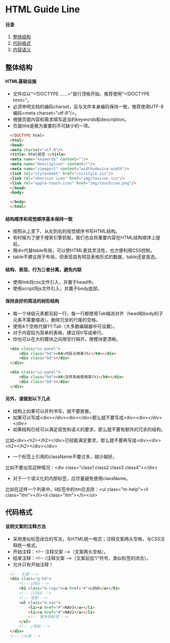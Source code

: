 # HTML Guide Line

#### 目录

  1. [整体结构](#整体结构)
  1. [代码格式](#代码格式)
  1. [内容语义](#内容语义)

## 整体结构

#### HTML基础设施

  - 文件应以“&lt;!DOCTYPE ......&gt;”首行顶格开始，推荐使用“&lt;!DOCTYPE html&gt;”。
  - 必须申明文档的编码charset，且与文件本身编码保持一致，推荐使用UTF-8编码&lt;meta charset="utf-8"/&gt;。
  - 根据页面内容和需求填写适当的keywords和description。
  - 页面title是极为重要的不可缺少的一项。

  ```html
    <!DOCTYPE html>
    <html>
    <head>
    <meta charset="utf-8"/>
    <title> html规范 </title>
    <meta name="keywords" content=""/>
    <meta name="description" content=""/>
    <meta name="viewport" content="width=device-width"/>
    <link rel="stylesheet" href="css/style.css"/>
    <link rel="shortcut icon" href="img/favicon.ico"/>
    <link rel="apple-touch-icon" href="img/touchicon.png"/>
    </head>
    <body>

    </body>
    </html>
  ```

#### 结构顺序和视觉顺序基本保持一致

  - 按照从上至下、从左到右的视觉顺序书写HTML结构。
  - 有时候为了便于搜索引擎抓取，我们也会将重要内容在HTML结构顺序上提前。
  - 用div代替table布局，可以使HTML更具灵活性，也方便利用CSS控制。
  - table不建议用于布局，但表现具有明显表格形式的数据，table还是首选。

#### 结构、表现、行为三者分离，避免内联

  - 使用link将css文件引入，并置于head中。
  - 使用script将js文件引入，并置于body底部。

#### 保持良好的简洁的树形结构

  - 每一个块级元素都另起一行，每一行都使用Tab缩进对齐（head和body的子元素不需要缩进）。删除冗余的行尾的空格。
  - 使用4个空格代替1个Tab（大多数编辑器中可设置）。
  - 对于内容较为简单的表格，建议将tr写成单行。
  - 你也可以在大的模块之间用空行隔开，使模块更清晰。

  ```html
    <div class="ui-panel">
        <div class="hd"><h4>内存占用率(%)</h4></div>
        <div class="bd"></div>
    </div>

    <div class="ui-panel">
        <div class="hd"><h4>文件系统使用率(%)</h4></div>
        <div class="bd"></div>
    </div>
  ```

#### 另外，请做到以下几点

  - 结构上如果可以并列书写，就不要嵌套。
  - 如果可以写成&lt;div&gt;&lt;/div&gt;&lt;div&gt;&lt;/div&gt;那么就不要写成&lt;div&gt;&lt;div&gt;&lt;/div&gt;&lt;/div&gt;
  - 如果结构已经可以满足视觉和语义的要求，那么就不要有额外的冗余的结构。

  比如&lt;div&gt;&lt;h2&gt;&lt;/h2&gt;&lt;/div&gt;已经能满足要求，那么就不要再写成&lt;div&gt;&lt;div&gt;&lt;h2&gt;&lt;/h2&gt;&lt;/div&gt;&lt;/div&gt;
  - 一个标签上引用的className不要过多，越少越好。

  比如不要出现这种情况：&lt;div class="class1 class2 class3 class4"&gt;&lt;/div&gt;
  - 对于一个语义化的内部标签，应尽量避免使用className。

  比如在这样一个列表中，li标签中的itm应去除：&lt;ul class="m-help"&gt;&lt;li class="itm"&gt;&lt;/li&gt;&lt;li class="itm"&gt;&lt;/li&gt;&lt;/ul&gt;



## 代码格式


#### 说明文案的注释方法

  - 采用类似标签闭合的写法，与HTML统一格式；注释文案两头空格，与CSS注释统一格式。
  - 开始注释：&lt;!-- 注释文案 --&gt;（文案两头空格）。
  - 结束注释：&lt;!-- /注释文案 --&gt;（文案前加“/”符号，类似标签的闭合）。
  - 允许只有开始注释！

  ```html
    <!-- 头部 -->
    <div class="g-hd">
        <!-- LOGO -->
        <h1 class="m-logo"><a href="#">LOGO</a></h1>
        <!-- /LOGO -->
        <!-- 导航 -->
        <ul class="m-nav">
            <li><a href="#">NAV1</a></li>
            <li><a href="#">NAV2</a></li>
            <!-- 更多导航项 -->
        </ul>
        <!-- /导航 -->
    </div>
    <!-- /头部 -->
  ```
